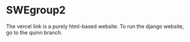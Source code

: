 # SWEgroup2
The vercel link is a purely html-based website. 
To run the django website, go to the quinn branch.
